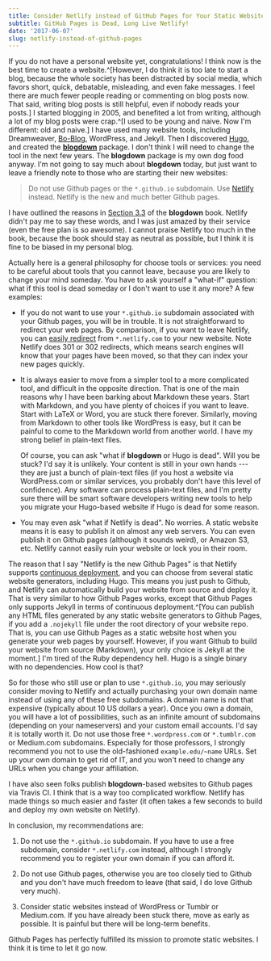 ```yaml
---
title: Consider Netlify instead of GitHub Pages for Your Static Websites
subtitle: GitHub Pages is Dead, Long Live Netlify!
date: '2017-06-07'
slug: netlify-instead-of-github-pages
---
```


If you do not have a personal website yet, congratulations! I think now is the best time to create a website.^[However, I do think it is too late to start a blog, because the whole society has been distracted by social media, which favors short, quick, debatable, misleading, and even fake messages. I feel there are much fewer people reading or commenting on blog posts now. That said, writing blog posts is still helpful, even if nobody reads your posts.] I started blogging in 2005, and benefited a lot from writing, although a lot of my blog posts were crap.^[I used to be young and naive. Now I'm different: old and naive.] I have used many website tools, including Dreamweaver, [Bo-Blog](http://www.bo-blog.com/index.php?l=en), WordPress, and Jekyll. Then I discovered [Hugo](https://gohugo.io), and created the [**blogdown**](https://github.com/rstudio/blogdown) package. I don't think I will need to change the tool in the next few years. The **blogdown** package is my own dog food anyway. I'm not going to say much about **blogdown** today, but just want to leave a friendly note to those who are starting their new websites:

> Do not use Github pages or the `*.github.io` subdomain. Use [Netlify](https://www.netlify.com) instead. Netlify is the new and much better Github pages.

I have outlined the reasons in [Section 3.3](https://bookdown.org/yihui/blogdown/github-pages.html) of the **blogdown** book. Netlify didn't pay me to say these words, and I was just amazed by their service (even the free plan is so awesome). I cannot praise Netlify too much in the book, because the book should stay as neutral as possible, but I think it is fine to be biased in my personal blog.

Actually here is a general philosophy for choose tools or services: you need to be careful about tools that you cannot leave, because you are likely to change your mind someday. You have to ask yourself a "what-if" question: what if this tool is dead someday or I don't want to use it any more? A few examples:

- If you do not want to use your `*.github.io` subdomain associated with your Github pages, you will be in trouble. It is not straightforward to redirect your web pages. By comparison, if you want to leave Netlify, you can [easily redirect](https://www.netlify.com/docs/redirects/) from `*.netlify.com` to your new website. Note Netlify does 301 or 302 redirects, which means search engines will know that your pages have been moved, so that they can index your new pages quickly.

- It is always easier to move from a simpler tool to a more complicated tool, and difficult in the opposite direction. That is one of the main reasons why I have been barking about Markdown these years. Start with Markdown, and you have plenty of choices if you want to leave. Start with LaTeX or Word, you are stuck there forever. Similarly, moving from Markdown to other tools like WordPress is easy, but it can be painful to come to the Markdown world from another world. I have my strong belief in plain-text files.

    Of course, you can ask "what if **blogdown** or Hugo is dead". Will you be stuck? I'd say it is unlikely. Your content is still in your own hands --- they are just a bunch of plain-text files (if you host a website via WordPress.com or similar services, you probably don't have this level of confidence). Any software can process plain-text files, and I'm pretty sure there will be smart software developers writing new tools to help you migrate your Hugo-based website if Hugo is dead for some reason.

- You may even ask "what if Netlify is dead". No worries. A static website means it is easy to publish it on almost any web servers. You can even publish it on Github pages (although it sounds weird), or Amazon S3, etc. Netlify cannot easily ruin your website or lock you in their room.

The reason that I say "Netlify is the new Github Pages" is that Netlify supports [continuous deployment](https://www.netlify.com/docs/continuous-deployment/), and you can choose from several static website generators, including Hugo. This means you just push to Github, and Netlify can automatically build your website from source and deploy it. That is very similar to how Github Pages works, except that Github Pages only supports Jekyll in terms of continuous deployment.^[You can publish any HTML files generated by any static website generators to Github Pages, if you add a `.nojekyll` file under the root directory of your website repo. That is, you can use Github Pages as a static website host when you generate your web pages by yourself. However, if you want Github to build your website from source (Markdown), your only choice is Jekyll at the moment.] I'm tired of the Ruby dependency hell. Hugo is a single binary with no dependencies. How cool is that?

So for those who still use or plan to use `*.github.io`, you may seriously consider moving to Netlify and actually purchasing your own domain name instead of using any of these free subdomains. A domain name is not that expensive (typically about 10 US dollars a year). Once you own a domain, you will have a lot of possibilities, such as an infinite amount of subdomains (depending on your nameservers) and your custom email accounts. I'd say it is totally worth it. Do not use those free `*.wordpress.com` or `*.tumblr.com` or Medium.com subdomains. Especially for those professors, I strongly recommend you not to use the old-fashioned `example.edu/~name` URLs. Set up your own domain to get rid of IT, and you won't need to change any URLs when you change your affiliation.

I have also seen folks publish **blogdown**-based websites to Github pages via Travis CI. I think that is a way too complicated workflow. Netlify has made things so much easier and faster (it often takes a few seconds to build and deploy my own website on Netlify).

In conclusion, my recommendations are:

1. Do not use the `*.github.io` subdomain. If you have to use a free subdomain, consider `*.netlify.com` instead, although I strongly recommend you to register your own domain if you can afford it.

1. Do not use Github pages, otherwise you are too closely tied to Github and you don't have much freedom to leave (that said, I do love Github very much).

1. Consider static websites instead of WordPress or Tumblr or Medium.com. If you have already been stuck there, move as early as possible. It is painful but there will be long-term benefits.

Github Pages has perfectly fulfilled its mission to promote static websites. I think it is time to let it go now.

